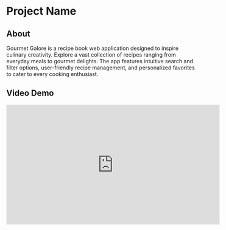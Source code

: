 # Project Name

## About

Gourmet Galore is a recipe book web application designed to inspire culinary creativity. Explore a vast collection of recipes ranging from everyday meals to gourmet delights. The app features intuitive search and filter options, user-friendly recipe management, and personalized favorites to cater to every cooking enthusiast.

## Video Demo

<iframe width="560" height="315" src="https://www.youtube.com/embed/obznqM87Z_M?si=zMM8IGcvb0FuSFel" title="YouTube video player" frameborder="0" allow="accelerometer; autoplay; clipboard-write; encrypted-media; gyroscope; picture-in-picture" allowfullscreen></iframe>


